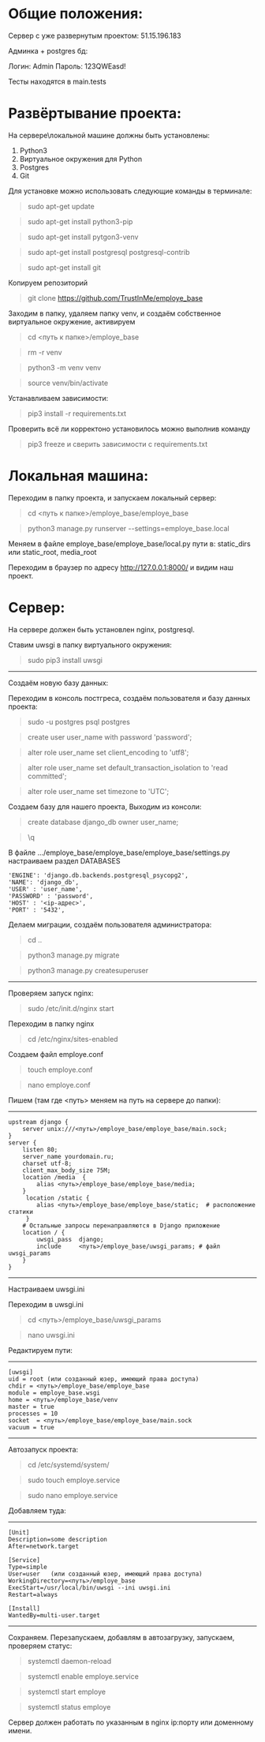 # Общие положения:

Сервер c уже развернутым проектом: 51.15.196.183

Админка + postgres бд:

Логин: Admin
Пароль: 123QWEasd!

Тесты находятся в main.tests



# Развёртывание проекта:

На сервере\локальной машине должны быть установлены:
1) Python3
2) Виртуальное окружения для Python
3) Postgres
4) Git

Для установке можно использовать следующие команды в терминале:

> sudo apt-get update

> sudo apt-get install python3-pip

> sudo apt-get install pytgon3-venv

> sudo apt-get install postgresql postgresql-contrib

> sudo apt-get install git

Копируем репозиторий 
> git clone https://github.com/TrustInMe/employe_base

Заходим в папку, удаляем папку venv, и создаём собственное виртуальное окружение, активируем

> cd <путь к папке>/employe_base

> rm -r venv

> python3 -m venv venv

> source venv/bin/activate

Устанавливаем зависимости:
> pip3 install -r requirements.txt

Проверить всё ли корректоно установилось можно выполнив команду
> pip3 freeze
и сверить зависимости с requirements.txt


# Локальная машина:


Переходим в папку проекта, и запускаем локальный сервер:

> cd <путь к папке>/employe_base/employe_base

> python3 manage.py runserver --settings=employe_base.local

Меняем в файле employe_base/employe_base/local.py пути  в:
static_dirs или static_root, media_root

Переходим в браузер по адресу http://127.0.0.1:8000/ и видим наш проект.



# Сервер:
На сервере должен быть установлен nginx, postgresql.

Ставим uwsgi в папку виртуального окружения:
> sudo pip3 install uwsgi
______

Создаём новую базу данных:

Переходим в консоль постгреса, создаём пользователя и базу данных проекта:
> sudo -u postgres psql postgres

> create user user_name with password 'password';

> alter role user_name set client_encoding to 'utf8';

> alter role user_name set default_transaction_isolation to 'read committed';

> alter role user_name set timezone to 'UTC';

Создаем базу для нашего проекта, Выходим из консоли:
> create database django_db owner user_name;

> \q

В файле .../employe_base/employe_base/employe_base/settings.py настраиваем раздел DATABASES

    'ENGINE': 'django.db.backends.postgresql_psycopg2',
    'NAME': 'django_db',
    'USER' : 'user_name',
    'PASSWORD' : 'password',
    'HOST' : '<ip-адрес>',
    'PORT' : '5432',

Делаем миграции, создаём пользователя администратора:
> cd ..

> python3 manage.py migrate

> python3 manage.py createsuperuser
____________________


Проверяем запуск nginx:
> sudo /etc/init.d/nginx start

Переходим в папку nginx
> cd /etc/nginx/sites-enabled

Создаем файл employe.conf
> touch employe.conf

> nano employe.conf

Пишем (там где <путь> меняем на путь на сервере до папки):
__________________
    upstream django {
        server unix:///<путь>/employe_base/employe_base/main.sock; 
    }
    server {
        listen 80; 
        server_name yourdomain.ru; 
        charset utf-8; 
        client_max_body_size 75M; 
        location /media  {
            alias <путь>/employe_base/employe_base/media; 
        }
         location /static {
            alias <путь>/employe_base/employe_base/static;  # расположение статики
         }
        # Остальные запросы перенаправляются в Django приложение
        location / {
            uwsgi_pass  django;
            include     <путь>/employe_base/uwsgi_params; # файл uwsgi_params
        }
    }
_____________________

Настраиваем uwsgi.ini

Переходим в uwsgi.ini
> cd <путь>/employe_base/uwsgi_params

> nano uwsgi.ini

Редактируем пути:
_________
    [uwsgi]
    uid = root (или созданный юзер, имеющий права доступа)
    chdir = <путь>/employe_base/employe_base
    module = employe_base.wsgi
    home = <путь>/employe_base/venv 
    master = true
    processes = 10 
    socket  = <путь>/employe_base/employe_base/main.sock 
    vacuum = true
_________


Автозапуск проекта:
> cd /etc/systemd/system/

> sudo touch employe.service

> sudo nano employe.service

Добавляем туда:
_______________
    [Unit]
    Description=some description
    After=network.target

    [Service]
    Type=simple
    User=user   (или созданный юзер, имеющий права доступа)
    WorkingDirectory=<путь>/employe_base
    ExecStart=/usr/local/bin/uwsgi --ini uwsgi.ini
    Restart=always

    [Install]
    WantedBy=multi-user.target
_______________


Сохраняем. 
Перезапускаем, добавлям в автозагрузку, запускаем, проверяем статус:

> systemctl daemon-reload

> systemctl enable employe.service

> systemctl start employe

> systemctl status employe

Сервер должен работать по указанным в nginx ip:порту или доменному имени.
